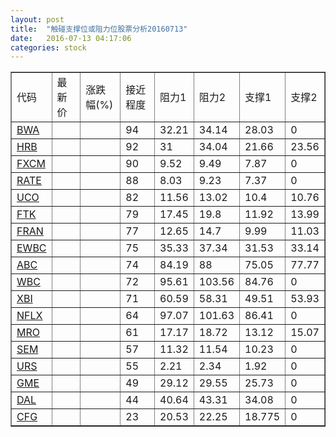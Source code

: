 ```yaml
---
layout: post
title:  "触碰支撑位或阻力位股票分析20160713"
date:   2016-07-13 04:17:06
categories: stock
---
```

<script type="text/javascript">
var stockList = []
stockList.push('gb_bwa');
stockList.push('gb_hrb');
stockList.push('gb_fxcm');
stockList.push('gb_rate');
stockList.push('gb_uco');
stockList.push('gb_ftk');
stockList.push('gb_fran');
stockList.push('gb_ewbc');
stockList.push('gb_abc');
stockList.push('gb_wbc');
stockList.push('gb_xbi');
stockList.push('gb_nflx');
stockList.push('gb_mro');
stockList.push('gb_sem');
stockList.push('gb_urs');
stockList.push('gb_gme');
stockList.push('gb_dal');
stockList.push('gb_cfg');
</script>
<table border="1">
 <tr>
 <td>代码</td>
 <td>最新价</td>
 <td>涨跌幅(%)</td>
 <td>接近程度</td>
 <td>阻力1</td>
 <td>阻力2</td>
 <td>支撑1</td>
 <td>支撑2</td>
</tr>
  <tr id="bwa" class="red">
  <td><a href="http://stock.finance.sina.com.cn/usstock/quotes/BWA.html" target="_blank">BWA</a></td><td></td><td></td><td>94</td><td>32.21</td><td>34.14</td><td>28.03</td><td>0</td></tr>
  <tr id="hrb" class="green">
  <td><a href="http://stock.finance.sina.com.cn/usstock/quotes/HRB.html" target="_blank">HRB</a></td><td></td><td></td><td>92</td><td>31</td><td>34.04</td><td>21.66</td><td>23.56</td></tr>
  <tr id="fxcm" class="red">
  <td><a href="http://stock.finance.sina.com.cn/usstock/quotes/FXCM.html" target="_blank">FXCM</a></td><td></td><td></td><td>90</td><td>9.52</td><td>9.49</td><td>7.87</td><td>0</td></tr>
  <tr id="rate" class="red">
  <td><a href="http://stock.finance.sina.com.cn/usstock/quotes/RATE.html" target="_blank">RATE</a></td><td></td><td></td><td>88</td><td>8.03</td><td>9.23</td><td>7.37</td><td>0</td></tr>
  <tr id="uco" class="green">
  <td><a href="http://stock.finance.sina.com.cn/usstock/quotes/UCO.html" target="_blank">UCO</a></td><td></td><td></td><td>82</td><td>11.56</td><td>13.02</td><td>10.4</td><td>10.76</td></tr>
  <tr id="ftk" class="green">
  <td><a href="http://stock.finance.sina.com.cn/usstock/quotes/FTK.html" target="_blank">FTK</a></td><td></td><td></td><td>79</td><td>17.45</td><td>19.8</td><td>11.92</td><td>13.99</td></tr>
  <tr id="fran" class="red">
  <td><a href="http://stock.finance.sina.com.cn/usstock/quotes/FRAN.html" target="_blank">FRAN</a></td><td></td><td></td><td>77</td><td>12.65</td><td>14.7</td><td>9.99</td><td>11.03</td></tr>
  <tr id="ewbc" class="red">
  <td><a href="http://stock.finance.sina.com.cn/usstock/quotes/EWBC.html" target="_blank">EWBC</a></td><td></td><td></td><td>75</td><td>35.33</td><td>37.34</td><td>31.53</td><td>33.14</td></tr>
  <tr id="abc" class="red">
  <td><a href="http://stock.finance.sina.com.cn/usstock/quotes/ABC.html" target="_blank">ABC</a></td><td></td><td></td><td>74</td><td>84.19</td><td>88</td><td>75.05</td><td>77.77</td></tr>
  <tr id="wbc" class="red">
  <td><a href="http://stock.finance.sina.com.cn/usstock/quotes/WBC.html" target="_blank">WBC</a></td><td></td><td></td><td>72</td><td>95.61</td><td>103.56</td><td>84.76</td><td>0</td></tr>
  <tr id="xbi" class="red">
  <td><a href="http://stock.finance.sina.com.cn/usstock/quotes/XBI.html" target="_blank">XBI</a></td><td></td><td></td><td>71</td><td>60.59</td><td>58.31</td><td>49.51</td><td>53.93</td></tr>
  <tr id="nflx" class="red">
  <td><a href="http://stock.finance.sina.com.cn/usstock/quotes/NFLX.html" target="_blank">NFLX</a></td><td></td><td></td><td>64</td><td>97.07</td><td>101.63</td><td>86.41</td><td>0</td></tr>
  <tr id="mro" class="green">
  <td><a href="http://stock.finance.sina.com.cn/usstock/quotes/MRO.html" target="_blank">MRO</a></td><td></td><td></td><td>61</td><td>17.17</td><td>18.72</td><td>13.12</td><td>15.07</td></tr>
  <tr id="sem" class="red">
  <td><a href="http://stock.finance.sina.com.cn/usstock/quotes/SEM.html" target="_blank">SEM</a></td><td></td><td></td><td>57</td><td>11.32</td><td>11.54</td><td>10.23</td><td>0</td></tr>
  <tr id="urs" class="red">
  <td><a href="http://stock.finance.sina.com.cn/usstock/quotes/URS.html" target="_blank">URS</a></td><td></td><td></td><td>55</td><td>2.21</td><td>2.34</td><td>1.92</td><td>0</td></tr>
  <tr id="gme" class="red">
  <td><a href="http://stock.finance.sina.com.cn/usstock/quotes/GME.html" target="_blank">GME</a></td><td></td><td></td><td>49</td><td>29.12</td><td>29.55</td><td>25.73</td><td>0</td></tr>
  <tr id="dal" class="red">
  <td><a href="http://stock.finance.sina.com.cn/usstock/quotes/DAL.html" target="_blank">DAL</a></td><td></td><td></td><td>44</td><td>40.64</td><td>43.31</td><td>34.08</td><td>0</td></tr>
  <tr id="cfg" class="red">
  <td><a href="http://stock.finance.sina.com.cn/usstock/quotes/CFG.html" target="_blank">CFG</a></td><td></td><td></td><td>23</td><td>20.53</td><td>22.25</td><td>18.775</td><td>0</td></tr>
</table>
